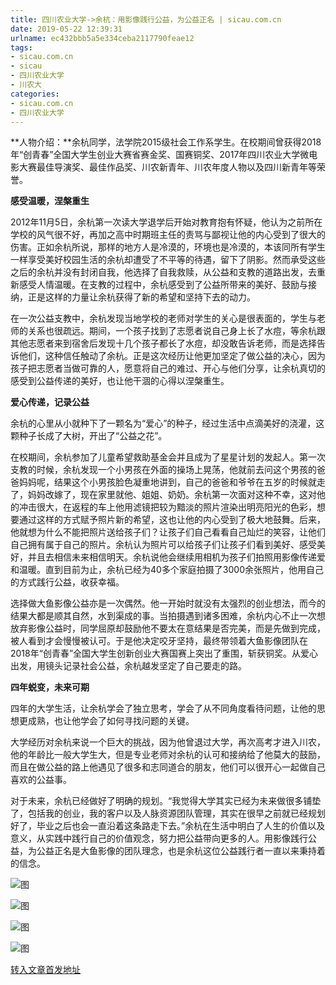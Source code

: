```yaml
---
title: 四川农业大学->余杭：用影像践行公益，为公益正名 | sicau.com.cn
date: 2019-05-22 12:39:31
urlname: ec432bbb5a5e334ceba2117790feae12
tags: 
- sicau.com.cn
- sicau
- 四川农业大学
- 川农大
categories:
- sicau.com.cn
- 四川农业大学
---
```



**人物介绍：**余杭同学，法学院2015级社会工作系学生。在校期间曾获得2018年“创青春”全国大学生创业大赛省赛金奖、国赛铜奖、2017年四川农业大学微电影大赛最佳导演奖、最佳作品奖、川农新青年、川农年度人物以及四川新青年等荣誉。

**感受温暖，涅槃重生**

2012年11月5日，余杭第一次读大学退学后开始对教育抱有怀疑，他认为之前所在学校的风气很不好，再加之高中时期班主任的责骂与鄙视让他的内心受到了很大的伤害。正如余杭所说，那样的地方人是冷漠的，环境也是冷漠的，本该同所有学生一样享受美好校园生活的余杭却遭受了不平等的待遇，留下了阴影。然而承受这些之后的余杭并没有封闭自我，他选择了自我救赎，从公益和支教的道路出发，去重新感受人情温暖。在支教的过程中，余杭感受到了公益所带来的美好、鼓励与接纳，正是这样的力量让余杭获得了新的希望和坚持下去的动力。

在一次公益支教中，余杭发现当地学校的老师对学生的关心是很表面的，学生与老师的关系也很疏远。期间，一个孩子找到了志愿者说自己身上长了水痘，等余杭跟其他志愿者来到宿舍后发现十几个孩子都长了水痘，却没敢告诉老师，而是选择告诉他们，这种信任触动了余杭。正是这次经历让他更加坚定了做公益的决心，因为孩子把志愿者当做可靠的人，愿意将自己的难过、开心与他们分享，让余杭真切的感受到公益传递的美好，也让他干涸的心得以涅槃重生。

**爱心传递，记录公益**

余杭的心里从小就种下了一颗名为“爱心”的种子，经过生活中点滴美好的浇灌，这颗种子长成了大树，开出了“公益之花”。

在校期间，余杭参加了儿童希望救助基金会并且成为了星星计划的发起人。第一次支教的时候，余杭发现一个小男孩在外面的操场上晃荡，他就前去问这个男孩的爸爸妈妈呢，结果这个小男孩脸色凝重地讲到，自己的爸爸和爷爷在五岁的时候就走了，妈妈改嫁了，现在家里就他、姐姐、奶奶。余杭第一次面对这种不幸，这对他的冲击很大，在返程的车上他用滤镜把较为黯淡的照片渲染出明亮阳光的色彩，想要通过这样的方式赋予照片新的希望，这也让他的内心受到了极大地鼓舞。后来，他就想为什么不能把照片送给孩子们？让孩子们自己看看自己灿烂的笑容，让他们自己拥有属于自己的照片。余杭认为照片可以给孩子们让孩子们看到美好、感受美好，并且去相信未来相信明天。余杭说他会继续用相机为孩子们拍照用影像传递爱和温暖。直到目前为止，余杭已经为40多个家庭拍摄了3000余张照片，他用自己的方式践行公益，收获幸福。

选择做大鱼影像公益亦是一次偶然。他一开始时就没有太强烈的创业想法，而今的结果大都是顺其自然，水到渠成的事。当拍摄遇到诸多困难，余杭内心不止一次想放弃影像公益时，同学屈原却鼓励他不要太在意结果是否完美，而是先做到完成，被人看到才会慢慢被认可。于是他决定咬牙坚持，最终带领着大鱼影像团队在2018年“创青春”全国大学生创新创业大赛国赛上突出了重围，斩获铜奖。从爱心出发，用镜头记录社会公益，余杭越发坚定了自己要走的路。

**四年蜕变，未来可期**

四年的大学生活，让余杭学会了独立思考，学会了从不同角度看待问题，让他的思想更成熟，也让他学会了如何寻找问题的关键。

大学经历对余杭来说一个巨大的挑战，因为他曾退过大学，再次高考才进入川农，他的年龄比一般大学生大，但是专业老师对余杭的认可和接纳给了他莫大的鼓励，而且在做公益的路上他遇见了很多和志同道合的朋友，他们可以很开心一起做自己喜欢的公益事。

对于未来，余杭已经做好了明确的规划。“我觉得大学其实已经为未来做很多铺垫了，包括我的创业，我的客户以及人脉资源团队管理，其实在很早之前就已经规划好了，毕业之后也会一直沿着这条路走下去。”余杭在生活中明白了人生的价值以及意义，从实践中践行自己的价值观念，努力把公益带向更多的人。用影像践行公益，为公益正名是大鱼影像的团队理念，也是余杭这位公益践行者一直以来秉持着的信念。



![图](https://news.sicau.edu.cn/__local/1/C3/6C/7B59D36D9CC143085B5A7708511_39B8ED9F_532C6.png)

![图](https://news.sicau.edu.cn/__local/8/A8/DF/E59867230FAFD30A6A29ACE01CB_C96777BE_6D651.png)

![图](https://news.sicau.edu.cn/__local/6/33/35/5410AB5353CBFDEB4A04FF12663_892461C1_63139.png)

![图](https://news.sicau.edu.cn/__local/B/74/F0/79BD2D0634CA4A430F1169790F0_A3F4BFE1_9F018.png)

[转入文章首发地址](https://news.sicau.edu.cn/info/1078/51646.htm)